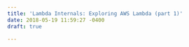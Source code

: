 ```yaml
---
title: 'Lambda Internals: Exploring AWS Lambda (part 1)'
date: 2018-05-19 11:59:27 -0400
draft: true

---
```

